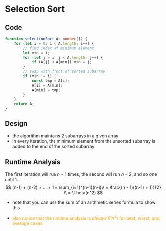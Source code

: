 # Selection Sort

## Code

```ts
function selectionSort(A: number[]) {
    for (let i = 0; i < A.length; i++) {
        // find index of minimum element
        let min = i;
        for (let j = i; j < A.length; j++) {
            if (A[j] < A[min]) min = j;
        }
        // swap with front of sorted subarray
        if (min != i) {
            const tmp = A[i];
            A[i] = A[min];
            A[min] = tmp;
        }
    }
    return A;
}
```

## Design

- the algorithm maintains 2 subarrays in a given array
- in every iteration, the minimum element from the unsorted subarray is added to the end of the sorted subarray

## Runtime Analysis

The first iteration will run $n - 1$ times, the second will run $n - 2$, and so one until $1$.
$$
(n-1) + (n-2) + ... + 1 = \sum_{i=1}^{n-1}(n-i)\\
= \frac{(n - 1)((n-1) + 1)}{2} \\
 = \Theta(n^2)
$$

- note that you can use the sum of an arithmetic series formula to show this

- <span style="color:orange">also notice that the runtime analysis is *always* $\theta(n^2)$ for best, worst, and average cases</span>

  